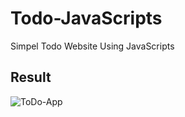 # Todo-JavaScripts
Simpel Todo Website Using JavaScripts

## Result
![ToDo-App](https://user-images.githubusercontent.com/72277295/175771961-0c6769f2-e853-431f-b7de-f233c78f242b.png)
